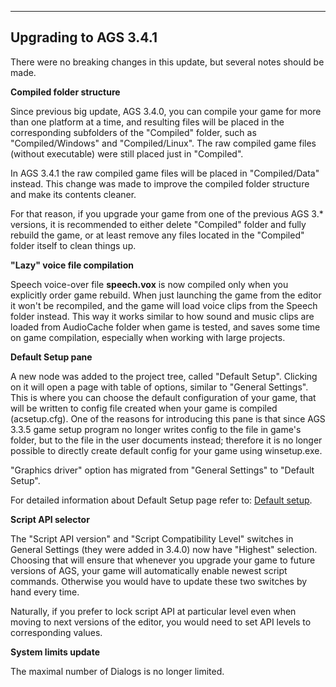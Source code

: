 


------------------------------------------------------------------------

Upgrading to AGS 3.4.1
----------------------

There were no breaking changes in this update, but several notes should
be made.

**Compiled folder structure**

Since previous big update, AGS 3.4.0, you can compile your game for more
than one platform at a time, and resulting files will be placed in the
corresponding subfolders of the "Compiled" folder, such as
"Compiled/Windows" and "Compiled/Linux". The raw compiled game files
(without executable) were still placed just in "Compiled".

In AGS 3.4.1 the raw compiled game files will be placed in
"Compiled/Data" instead. This change was made to improve the compiled
folder structure and make its contents cleaner.

For that reason, if you upgrade your game from one of the previous AGS
3.\* versions, it is recommended to either delete "Compiled" folder and
fully rebuild the game, or at least remove any files located in the
"Compiled" folder itself to clean things up.

**"Lazy" voice file compilation**

Speech voice-over file **speech.vox** is now compiled only when you
explicitly order game rebuild. When just launching the game from the
editor it won't be recompiled, and the game will load voice clips from
the Speech folder instead. This way it works similar to how sound and
music clips are loaded from AudioCache folder when game is tested, and
saves some time on game compilation, especially when working with large
projects.

**Default Setup pane**

A new node was added to the project tree, called "Default Setup".
Clicking on it will open a page with table of options, similar to
"General Settings". This is where you can choose the default
configuration of your game, that will be written to config file created
when your game is compiled (acsetup.cfg). One of the reasons for
introducing this pane is that since AGS 3.3.5 game setup program no
longer writes config to the file in game's folder, but to the file in
the user documents instead; therefore it is no longer possible to
directly create default config for your game using winsetup.exe.

"Graphics driver" option has migrated from "General Settings" to
"Default Setup".

For detailed information about Default Setup page refer to: [Default
setup](ags10#Default%20setup).

**Script API selector**

The "Script API version" and "Script Compatibility Level" switches in
General Settings (they were added in 3.4.0) now have "Highest"
selection. Choosing that will ensure that whenever you upgrade your game
to future versions of AGS, your game will automatically enable newest
script commands. Otherwise you would have to update these two switches
by hand every time.

Naturally, if you prefer to lock script API at particular level even
when moving to next versions of the editor, you would need to set API
levels to corresponding values.

**System limits update**

The maximal number of Dialogs is no longer limited.


